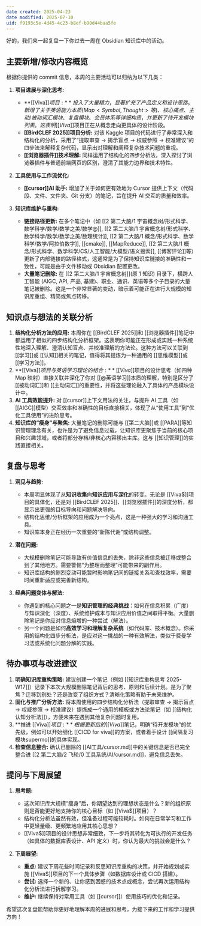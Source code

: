 ```yaml
---
date created: 2025-04-23
date modified: 2025-07-10
uid: f9193c5e-4d45-4c23-b8ef-b90d44baa5fe
---
```


好的，我们来一起复盘一下你过去一周在 Obsidian 知识库中的活动。

## 主要新增/修改内容概览

根据你提供的 commit 信息，本周的主要活动可以归纳为以下几类：

1. **项目进展与深化思考:**
    * **[[Viva$]]项目:** 投入了大量精力，显著扩充了产品定义和设计思路。新增了关于英语能力本质 (Map<Symbol, Thought>等)、核心痛点、主动/被动词汇模块、复盘模块、会员体系等详细构思，并更新了待开发模块列表。这表明 [[Viva$]]项目正在从概念走向更具体的设计阶段。
    * **[[BirdCLEF 2025]]项目分析:** 对该 Kaggle 项目的代码进行了非常深入和结构化的分析，采用了“提取审查 -> 揭示盲点 -> 权威参照 -> 校准建议”的四步法来解释复杂代码，显示出对理解和阐释复杂技术问题的重视。
    * **[[浏览器插件]]技术理解:** 同样运用了结构化的四步分析法，深入探讨了浏览器插件与普通前端网页的区别，澄清了其能力边界和技术特性。

2. **工具使用与工作流优化:**
    * **[[cursor]]AI 助手:** 增加了关于如何更有效地为 Cursor 提供上下文（代码段、文件、文件夹、Git 分支）的笔记，旨在提升 AI 交互的质量和效率。

3. **知识库维护与重构:**
    * **链接路径更新:** 在多个笔记中（如 [[2 第二大脑/1 宇宙概念树/形式科学、数学科学/数学/数学之美/数学@]], [[2 第二大脑/1 宇宙概念树/形式科学、数学科学/数学/数学之美/数理统计]], [[2 第二大脑/1 概念/形式科学、数学科学/数学/阿拉伯数字]], [[cmake]], [[MapReduce]], [[2 第二大脑/1 概念/形式科学、数学科学/CS/人工智能/大模型/语义搜索]], [[博客评论]]等）更新了内部链接的路径格式，这通常是为了保持知识库链接的准确性和一致性，可能是由于文件移动或 Obsidian 配置更改。
    * **大量笔记删除:** 在 [[2 第二大脑/1 宇宙概念树]](原 1 知识) 目录下，横跨人工智能 (AIGC, API, 产品, 基建)、职业、通识、英语等多个子目录的大量笔记被删除。这是一个非常显著的变动，暗示着可能正在进行大规模的知识库重组、精简或焦点转移。

## 知识点与想法的关联分析

1. **结构化分析方法的应用:** 本周你在 [[BirdCLEF 2025]]和 [[浏览器插件]]笔记中都运用了相似的四步结构化分析框架。这表明你可能正在形成或实践一种系统性地深入理解、澄清认知盲点、并校准理解的方法论。这种方法可以关联到 [[学习]]或 [[认知]]相关的笔记，值得将其提炼为一种通用的 [[思维模型]]或 [[学习方法]]。
2. **[[Viva$]]项目与英语学习理论的结合:** [[Viva$]]项目的设计思考（如四种 Map 映射）直接关联并深化了你对 [[@英语学习]]本质的理解，特别是区分了 [[被动词汇]]和 [[主动词汇]]的重要性，并将这些理论融入了具体的产品模块设计中。
3. **AI 工具效能提升:** 对 [[cursor]]上下文用法的关注，与提升 AI 工具（如 [[AIGC]]模型）交互效率和准确性的目标直接相关，体现了从“使用工具”到“优化工具使用”的进阶思考。
4. **知识库的“瘦身”与聚焦:** 大量笔记的删除可能与 [[第二大脑]]或 [[PARA]]等知识管理理念有关，也许是为了避免信息过载，让知识库更聚焦于当前的核心项目和兴趣领域，或者将部分存档/非核心内容移出主库。这与 [[知识管理]]的实践直接相关。

## 复盘与思考

1. **洞见与趋势:**
    * 本周明显体现了从**知识收集**向**知识应用与深化**的转变。无论是 [[Viva$]]项目的具体化，还是对 [[BirdCLEF 2025]]、[[浏览器插件]]的深度分析，都显示出更强的目标导向和问题解决导向。
    * 结构化思维/分析框架的应用成为一个亮点，这是一种强大的学习和沟通工具。
    * 知识库本身正在经历一次重要的“新陈代谢”或结构调整。

2. **潜在问题:**
    * 大规模删除笔记可能导致有价值信息的丢失，除非这些信息被迁移或整合到了其他地方。需要警惕“为整理而整理”可能带来的副作用。
    * 知识库结构的剧烈变动可能暂时影响笔记间的链接关系和查找效率，需要时间重新适应或完善新结构。

3. **经典问题变体与解法:**
    * 你遇到的核心问题之一是**知识管理的经典挑战**：如何在信息积累（广度）与知识深化（深度）、系统维护成本与知识应用价值之间取得平衡。大量删除笔记是你应对信息熵增的一种尝试（解法）。
    * 另一个问题是如何**高效学习和理解复杂系统**（如代码库、技术概念）。你采用的结构化四步分析法，是应对这一挑战的一种有效解法，类似于费曼学习法或系统化问题分解的实践。

## 待办事项与改进建议

1. **明确知识库重构策略:** 建议创建一个笔记（例如 [[知识库重构思考 2025-W17]]）记录下本次大规模删除笔记背后的思考、原则和后续计划。是为了聚焦？迁移到别处？还是改变了组织方式？清晰化策略有助于未来维护。
2. **固化与推广分析方法:** 将本周使用的四步结构化分析法（提取审查 -> 揭示盲点 -> 权威参照 -> 校准建议）提炼成一个通用的模板或方法论笔记（如 [[结构化认知分析法]]），方便未来在遇到其他复杂问题时复用。
3. **推进 [[Viva$]]项目:** 根据更新后的 [[Viva$]]笔记，明确“待开发模块”的优先级，例如可以开始细化 [[CICD for viva]]的方案，或者着手设计 [[间隔复习模块supermo]]的具体实现。
4. **检查信息整合:** 确认已删除的 [[AI工具/cursor.md]]中的关键信息是否已完全整合进 [[2 第二大脑/2 飞轮/0 工具系统/AI/cursor.md]]，避免信息丢失。

## 提问与下周展望

1. **思考题:**
    * 这次知识库大规模“瘦身”后，你期望达到的理想状态是什么？新的组织原则是否能更好地支持你的核心目标（如 [[Viva$]]项目）？
    * 结构化分析法虽然有效，但准备过程可能较耗时。如何在日常学习和工作中更轻量级、更频繁地应用其核心思想？
    * [[Viva$]]项目的设计思想非常细致，下一步将其转化为可执行的开发任务（如具体的数据库表设计、API 定义）时，你认为最大的挑战会是什么？

2. **下周展望:**
    * **重点:** 建议下周花些时间记录和反思知识库重构的决策，并开始规划或实施 [[Viva$]]项目的下一个具体步骤（如数据库设计或 CICD 搭建）。
    * **尝试:** 选择一个新的、让你感到困惑的技术点或概念，尝试再次运用结构化分析法进行拆解学习。
    * **维护:** 继续保持对常用工具（如 [[cursor]]）使用技巧的优化和记录。

希望这次复盘能帮助你更好地理解本周的进展和思考，为接下来的工作和学习提供方向！
